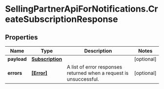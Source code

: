 # SellingPartnerApiForNotifications.CreateSubscriptionResponse

## Properties

Name | Type | Description | Notes
------------ | ------------- | ------------- | -------------
**payload** | [**Subscription**](Subscription.md) |  | [optional] 
**errors** | [**[Error]**](Error.md) | A list of error responses returned when a request is unsuccessful. | [optional] 


